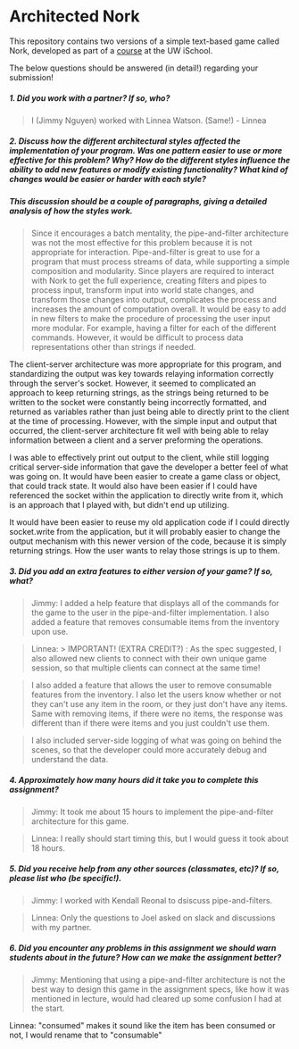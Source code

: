 # Architected Nork

This repository contains two versions of a simple text-based game called Nork, developed as part of a [course](http://arch-joelross.rhcloud.com/) at the UW iSchool. 

The below questions should be answered (in detail!) regarding your submission!


##### 1. Did you work with a partner? If so, who?
> I (Jimmy Nguyen) worked with Linnea Watson.
(Same!) - Linnea


##### 2. Discuss how the different architectural styles affected the implementation of your program. Was one pattern easier to use or more effective _for this problem_? Why? How do the different styles influence the ability to add new features or modify existing functionality? What kind of changes would be easier or harder with each style?
##### This discussion should be a couple of paragraphs, giving a detailed analysis of how the styles work.
> Since it encourages a batch mentality, the pipe-and-filter architecture was not the most effective for this problem because it is not appropriate for interaction. Pipe-and-filter is great to use for a program that must process streams of data, while supporting a simple composition and modularity. Since players are required to interact with Nork to get the full experience, creating filters and pipes to process input, transform input into world state changes, and transform those changes into output, complicates the process and increases the amount of computation overall. It would be easy to add in new filters to make the procedure of processing the user input more modular. For example, having a filter for each of the different commands. However, it would be difficult to process data representations other than strings if needed. 

The client-server architecture was more appropriate for this program, and standardizing the output was key towards relaying information correctly through the server's socket. However, it seemed to complicated an approach to keep returning strings, as the strings being returned to be written to the socket were constantly being incorrectly formatted, and returned as variables rather than just being able to directly print to the client at the time of processing. However, with the simple input and output that occurred, the client-server architecture fit well with being able to relay information between a client and a server preforming the operations.

I was able to effectively print out output to the client, while still logging critical server-side information that gave the developer a better feel of what was going on. It would have been easier to create a game class or object, that could track state. It would also have been easier if I could have referenced the socket within the application to directly write from it, which is an approach that I played with, but didn't end up utilizing. 

It would have been easier to reuse my old application code if I could directly socket.write from the application, but it will probably easier to change the output mechanism with this newer version of the code, because it is simply returning strings. How the user wants to relay those strings is up to them. 


##### 3. Did you add an extra features to either version of your game? If so, what?
> Jimmy: I added a help feature that displays all of the commands for the game to the user in the pipe-and-filter implementation. I also added a feature that removes consumable items from the inventory upon use. 

> Linnea: > IMPORTANT! (EXTRA CREDIT?) : As the spec suggested, I also allowed new clients to connect with their own unique game session, so that multiple clients can connect at the same time!

> I also added a feature that allows the user to remove consumable features from the inventory. I also let the users know whether or not they can't use any item in the room, or they just don't have any items. Same with removing items, if there were no items, the response was different than if there were items and you just couldn't use them. 

> I also included server-side logging of what was going on behind the scenes, so that the developer could more accurately debug and understand the data.





##### 4. Approximately how many hours did it take you to complete this assignment? #####
> Jimmy: It took me about 15 hours to implement the pipe-and-filter architecture for this game.

> Linnea: I really should start timing this, but I would guess it took about 18 hours.



##### 5. Did you receive help from any other sources (classmates, etc)? If so, please list who (be specific!). #####
> Jimmy: I worked with Kendall Reonal to dsiscuss pipe-and-filters. 

> Linnea: Only the questions to Joel asked on slack and discussions with my partner.



##### 6. Did you encounter any problems in this assignment we should warn students about in the future? How can we make the assignment better? #####
> Jimmy: Mentioning that using a pipe-and-filter architecture is not the best way to design this game in the assignment specs, like how it was mentioned in lecture, would had cleared up some confusion I had at the start.

Linnea: "consumed" makes it sound like the item has been consumed or not, I would rename that to "consumable"
